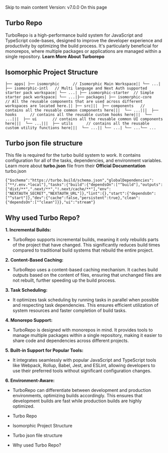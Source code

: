 Skip to main content
Version: v7.0.0
On this page
## Turbo Repo​
TurboRepo is a high-performance build system for JavaScript and TypeScript code-bases, designed to improve the developer experience and productivity by optimizing the build process. It's particularly beneficial for monorepos, where multiple packages or applications are managed within a single repository. **Learn More About Turborepo**
## Isomorphic Project Structure​
```
├── apps| ├── isomorphic      // Isomorphic Main Workspace|| └── ...| ├── isomorphic-intl   // Multi language and Next Auth supported starter pack workspace| └── ...| ├── isomorphic-starter  // Simple starter pack workspace| └── ...|├── packages| ├── isomorphic-core    // All the reusable components that are used across different workspaces are located here.|| ├── src|||  ├── components   // contains all the reusable common components here|||  └── ...|||  ├── hooks      // contains all the reusable custom hooks here|||  └── ...|||  ├── ui       // contains all the reusable common UI components here|||  └── ...|||  ├── utils      // contains all the reusable custom utility functions here|||  └── ...|| └── ...| └── ...└── ...
```

## Turbo json file structure​
This file is required for the turbo build system to work. It contains configuration for all of the tasks, dependencies, and environment variables. Learn more about **turbo.json** file from their **Official Documentation**
turbo.json
```
{"$schema":"https://turbo.build/schema.json","globalDependencies":["**/.env.*local"],"tasks":{"build":{"dependsOn":["^build"],"outputs":["dist/**",".next/**","!.next/cache/**"],"env":["NEXTAUTH_SECRET","NEXTAUTH_URL"]},"lint":{},"start":{"dependsOn":["^start"]},"dev":{"cache":false,"persistent":true},"clean":{"dependsOn":["^clean"]}},"ui":"stream"}
```

## Why used Turbo Repo?​
**1. Incremental Builds:**
  * TurboRepo supports incremental builds, meaning it only rebuilds parts of the project that have changed. This significantly reduces build times compared to traditional build systems that rebuild the entire project.


**2. Content-Based Caching:**
  * TurboRepo uses a content-based caching mechanism. It caches build outputs based on the content of files, ensuring that unchanged files are not rebuilt, further speeding up the build process.


**3. Task Scheduling:**
  * It optimizes task scheduling by running tasks in parallel when possible and respecting task dependencies. This ensures efficient utilization of system resources and faster completion of build tasks.


**4. Monorepo Support:**
  * TurboRepo is designed with monorepos in mind. It provides tools to manage multiple packages within a single repository, making it easier to share code and dependencies across different projects.


**5. Built-in Support for Popular Tools:**
  * It integrates seamlessly with popular JavaScript and TypeScript tools like Webpack, Rollup, Babel, Jest, and ESLint, allowing developers to use their preferred tools without significant configuration changes.


**6. Environment-Aware:**
  * TurboRepo can differentiate between development and production environments, optimizing builds accordingly. This ensures that development builds are fast while production builds are highly optimized.


  * Turbo Repo
  * Isomorphic Project Structure
  * Turbo json file structure
  * Why used Turbo Repo?


